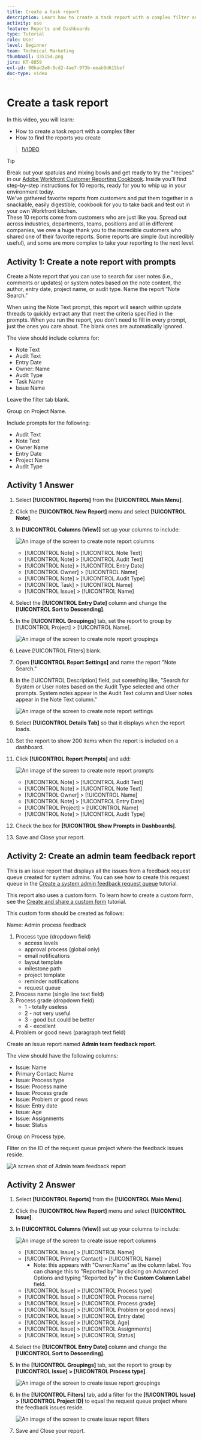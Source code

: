```yaml
---
title: Create a task report
description: Learn how to create a task report with a complex filter and find the reports you create in Workfront. Activity - create a note report with prompts.
activity: use
feature: Reports and Dashboards
type: Tutorial
role: User
level: Beginner
team: Technical Marketing
thumbnail: 335154.png
jira: KT-8859
exl-id: 90bad2e8-9cd2-4ae7-973b-eeab9d615bef
doc-type: video
---
```

# Create a task report

In this video, you will learn:

* How to create a task report with a complex filter
* How to find the reports you create

>[!VIDEO](https://video.tv.adobe.com/v/335154/?quality=12&learn=on)



>[!TIP]
>
>Break out your spatulas and mixing bowls and get ready to try the "recipes" in our [Adobe Workfront Customer Reporting Cookbook](/help/assets/workfront-customer-reporting-cookbook.pdf). Inside you'll find step-by-step instructions for 10 reports, ready for you to whip up in your environment today.
><br>
>We've gathered favorite reports from customers and put them together in a snackable, easily digestible, cookbook for you to take back and test out in your own Workfront kitchen.
><br>
>These 10 reports come from customers who are just like you. Spread out across industries, departments, teams, positions and all in different companies, we owe a huge thank you to the incredible customers who shared one of their favorite reports. Some reports are simple (but incredibly useful), and some are more complex to take your reporting to the next level.



## Activity 1: Create a note report with prompts

Create a Note report that you can use to search for user notes (i.e., comments or updates) or system notes based on the note content, the author, entry date, project name, or audit type. Name the report "Note Search."

When using the Note Text prompt, this report will search within update threads to quickly extract any that meet the criteria specified in the prompts. When you run the report, you don't need to fill in every prompt, just the ones you care about. The blank ones are automatically ignored.

The view should include columns for:

* Note Text
* Audit Text
* Entry Date
* Owner: Name
* Audit Type
* Task Name
* Issue Name

Leave the filter tab blank.

Group on Project Name.

Include prompts for the following:

* Audit Text
* Note Text
* Owner Name
* Entry Date
* Project Name
* Audit Type

## Activity 1 Answer

1. Select **[!UICONTROL Reports]** from the **[!UICONTROL Main Menu]**.
1. Click the **[!UICONTROL New Report]** menu and select **[!UICONTROL Note]**.
1. In **[!UICONTROL Columns (View)]** set up your columns to include:

   ![An image of the screen to create note report columns](assets/note-report-columns.png)

   * [!UICONTROL Note] > [!UICONTROL Note Text]
   * [!UICONTROL Note] > [!UICONTROL Audit Text]
   * [!UICONTROL Note] > [!UICONTROL Entry Date]
   * [!UICONTROL Owner] > [!UICONTROL Name]
   * [!UICONTROL Note] > [!UICONTROL Audit Type]
   * [!UICONTROL Task] > [!UICONTROL Name]
   * [!UICONTROL Issue] > [!UICONTROL Name]

1. Select the **[!UICONTROL Entry Date]** column and change the **[!UICONTROL Sort to Descending]**.
1. In the **[!UICONTROL Groupings]** tab, set the report to group by [!UICONTROL Project] > [!UICONTROL Name].

   ![An image of the screen to create note report groupings](assets/note-report-groupings.png)

1. Leave [!UICONTROL Filters] blank.
1. Open **[!UICONTROL Report Settings]** and name the report "Note Search."
1. In the [!UICONTROL Description] field, put something like, "Search for System or User notes based on the Audit Type selected and other prompts. System notes appear in the Audit Text column and User notes appear in the Note Text column."

   ![An image of the screen to create note report settings](assets/note-report-report-options.png)

1. Select **[!UICONTROL Details Tab]** so that it displays when the report loads.
1. Set the report to show 200 items when the report is included on a dashboard.
1. Click **[!UICONTROL Report Prompts]** and add:

   ![An image of the screen to create note report prompts](assets/note-report-report-prompts.png)

   * [!UICONTROL Note] > [!UICONTROL Audit Text]
   * [!UICONTROL Note] > [!UICONTROL Note Text]
   * [!UICONTROL Owner] > [!UICONTROL Name]
   * [!UICONTROL Note] > [!UICONTROL Entry Date]
   * [!UICONTROL Project] > [!UICONTROL Name]
   * [!UICONTROL Note] > [!UICONTROL Audit Type]

1. Check the box for **[!UICONTROL Show Prompts in Dashboards]**.
1. Save and Close your report.

## Activity 2: Create an admin team feedback report

This is an issue report that displays all the issues from a feedback request queue created for system admins. You can see how to create this request queue in the [Create a system admin feedback request queue](https://experienceleague.adobe.com/docs/workfront-learn/tutorials-workfront/manage-work/request-queues/create-a-system-admin-feedback-request-queue.html) tutorial.

This report also uses a custom form. To learn how to create a custom form, see the [Create and share a custom form](https://experienceleague.adobe.com/docs/workfront-learn/tutorials-workfront/custom-data/custom-forms/custom-forms-creating-and-sharing-a-custom-form.html) tutorial.

This custom form should be created as follows:

Name: Admin process feedback

1. Process type (dropdown field)
   * access levels
   * approval process (global only)
   * email notifications
   * layout template
   * milestone path
   * project template
   * reminder notifications
   * request queue
1. Process name (single line text field)
1. Process grade (dropdown field)
   * 1 - totally useless
   * 2 - not very useful
   * 3 - good but could be better
   * 4 - excellent
1. Problem or good news (paragraph text field)

Create an issue report named **Admin team feedback report**.

The view should have the following columns:

* Issue: Name
* Primary Contact: Name
* Issue: Process type
* Issue: Process name
* Issue: Process grade
* Issue: Problem or good news
* Issue: Entry date
* Issue: Age
* Issue: Assignments
* Issue: Status

Group on Process type.

Filter on the ID of the request queue project where the feedback issues reside.


   ![A screen shot of Admin team feedback report](assets/create-a-system-admin-feedback-request-queue.png)



## Activity 2 Answer

1. Select **[!UICONTROL Reports]** from the **[!UICONTROL Main Menu]**.
1. Click the **[!UICONTROL New Report]** menu and select **[!UICONTROL Issue]**.
1. In **[!UICONTROL Columns (View)]** set up your columns to include:

   ![An image of the screen to create issue report columns](assets/task-report-activity-2-1.png)

   * [!UICONTROL Issue] > [!UICONTROL Name]
   * [!UICONTROL Primary Contact] > [!UICONTROL Name] 
      * Note: this appears with "Owner:Name" as the column label. You can change this to "Reported by" by clicking on Advanced Options and typing "Reported by" in the **Custom Column Label** field.
   * [!UICONTROL Issue] > [!UICONTROL Process type]
   * [!UICONTROL Issue] > [!UICONTROL Process name]
   * [!UICONTROL Issue] > [!UICONTROL Process grade]
   * [!UICONTROL Issue] > [!UICONTROL Problem or good news]
   * [!UICONTROL Issue] > [!UICONTROL Entry date]
   * [!UICONTROL Issue] > [!UICONTROL Age]
   * [!UICONTROL Issue] > [!UICONTROL Assignments]
   * [!UICONTROL Issue] > [!UICONTROL Status]

1. Select the **[!UICONTROL Entry Date]** column and change the **[!UICONTROL Sort to Descending]**.
1. In the **[!UICONTROL Groupings]** tab, set the report to group by **[!UICONTROL Issue] > [!UICONTROL Process type]**.

   ![An image of the screen to create issue report groupings](assets/task-report-activity-2-2.png)

1. In the **[!UICONTROL Filters]** tab, add a filter for the **[!UICONTROL Issue] > [!UICONTROL Project ID]** to equal the request queue project where the feedback issues reside.

   ![An image of the screen to create issue report filters](assets/task-report-activity-2-3.png)

1. Save and Close your report.
